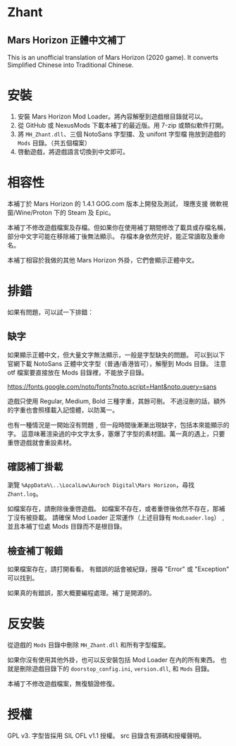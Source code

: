 # Zhant #
## Mars Horizon 正體中文補丁 ##

This is an unofficial translation of Mars Horizon (2020 game).
It converts Simplified Chinese into Traditional Chinese.


# 安裝 #

1. 安裝 Mars Horizon Mod Loader。將內容解壓到遊戲根目錄就可以。
2. 從 GitHub 或 NexusMods 下載本補丁的最近版。用 7-zip 或類似軟件打開。
3. 將 `MH_Zhant.dll`、三個 NotoSans 字型擋、及 unifont 字型檔 拖放到遊戲的 `Mods` 目錄。（共五個檔案）
4. 啓動遊戲，將遊戲語言切換到中文即可。


# 相容性 #

本補丁於 Mars Horizon 的 1.4.1 GOG.com 版本上開發及測試，
理應支援 微軟視窗/Wine/Proton 下的 Steam 及 Epic。

本補丁不修改遊戲檔案及存檔。但如果你在使用補丁期間修改了載具或存檔名稱，部分中文字可能在移除補丁後無法顯示。
存檔本身依然完好，能正常讀取及重命名。

本補丁相容於我做的其他 Mars Horizon 外掛，它們會顯示正體中文。


# 排錯 #

如果有問題，可以試一下排錯：

## 缺字 ##

如果顯示正體中文，但大量文字無法顯示，一般是字型缺失的問題。
可以到以下官網下載 NotoSans 正體中文字型（普通/香港皆可），解壓到 Mods 目錄。
注意 otf 檔案要直接放在 Mods 目錄裡，不能放子目錄。

https://fonts.google.com/noto/fonts?noto.script=Hant&noto.query=sans

遊戲只使用 Regular, Medium, Bold 三種字重，其餘可刪。
不過沒刪的話，額外的字重也會照樣載入記憶體，以防萬一。

也有一種情況是一開始沒有問題﹐但一段時間後漸漸出現缺字，包括本來能顯示的字。
這意味著渲染過的中文字太多，塞爆了字型的素材圖。萬一真的遇上，只要重啓遊戲就會重設素材。

## 確認補丁掛載 ##

瀏覽 `%AppData%\..\LocalLow\Auroch Digital\Mars Horizon`，尋找 `Zhant.log`。

如檔案存在，請刪除後重啓遊戲。
如檔案不存在，或者重啓後依然不存在，那補丁沒有被掛載。
請確保 Mod Loader 正常運作（上述目錄有 `ModLoader.log`）﹐並且本補丁位處 Mods 目錄而不是根目錄。

## 檢查補丁報錯 ##

如果檔案存在，請打開看看。
有錯誤的話會被紀錄，搜尋 "Error" 或 "Exception" 可以找到。

如果真的有錯誤，那大概要編程處理。補丁是開源的。


# 反安裝 #

從遊戲的 `Mods` 目錄中刪除 `MH_Zhant.dll` 和所有字型檔案。

如果你沒有使用其他外掛，也可以反安裝包括 Mod Loader 在內的所有東西。
也就是刪除遊戲目錄下的 `doorstop_config.ini`, `version.dll`, 和 `Mods` 目錄。

本補丁不修改遊戲檔案，無復驗證修復。


# 授權 #

GPL v3.  字型皆採用 SIL OFL v1.1 授權。
src 目錄含有源碼和授權聲明。
